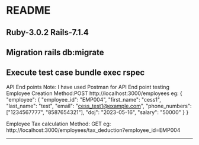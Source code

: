 # README
Ruby-3.0.2
Rails-7.1.4
-------------------------------------------------------------
Migration
rails db:migrate
-------------------------------------------------------------
Execute test case
bundle exec rspec
--------------------------------------------------------------
API End points
Note: I have used Postman for API End point testing
Employee Creation 
Method:POST
http://localhost:3000/employees
eg: {
  "employee": {
    "employee_id": "EMP004",
    "first_name": "cess1",
    "last_name": "test",
    "email": "cess_test1@example.com",
    "phone_numbers": ["1234567777", "8587654321"],
    "doj": "2023-05-16",
    "salary": "50000"
  }
}

Employee Tax calculation
Method: GET
eg: http://localhost:3000/employees/tax_deduction?employee_id=EMP004

---------------------------------------------------------
